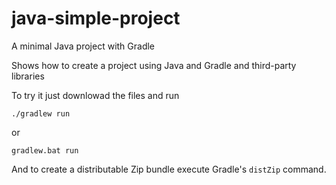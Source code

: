 # java-simple-project
A minimal Java project  with Gradle 

Shows how to create a project using Java and Gradle and third-party libraries

To try it just downlowad the files and run 

```
./gradlew run
```

or 

```
gradlew.bat run
```

And to create a distributable Zip bundle execute Gradle's `distZip` command.
